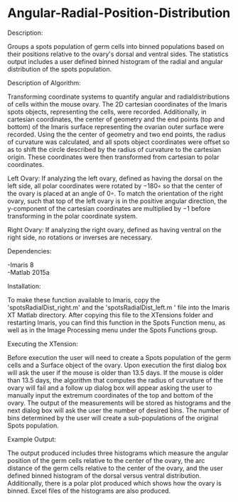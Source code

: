 # Angular-Radial-Position-Distribution

Description:

Groups a spots population of germ cells into binned populations based on their positions relative to the ovary's dorsal and ventral sides. The statistics output includes a user defined binned histogram of the radial and angular distribution of the spots population.

Description of Algorithm:

Transforming coordinate systems to quantify angular and radialdistributions of cells within the mouse ovary. The 2D cartesian coordinates of the Imaris spots objects, representing the cells, were recorded. Additionally, in cartesian coordinates, the center of geometry and the end points (top and bottom) of the Imaris surface representing the ovarian outer surface were recorded. Using the the center of geometry and two end points, the radius of curvature was calculated, and all spots object coordinates were offset so as to shift the circle described by the radius of curvature to the cartesian origin.&nbsp;These coordinates were then transformed from cartesian to polar coordinates.     

Left Ovary:  If analyzing the left ovary, defined as having the dorsal on the left side, all polar coordinates were rotated by −180◦ so that the center of the ovary is placed at an angle of 0◦. To match the orientation of the right ovary, such that top of the left ovary is in the positive angular direction, the y-component of the cartesian coordinates are multiplied by −1 before transforming in the polar coordinate system.   

Right Ovary:  If analyzing the right ovary, defined as having ventral on the right side, no rotations or inverses are necessary.

Dependencies:

-Imaris 8  
-Matlab 2015a  
  
Installation:
  
To make these function available to Imaris, copy the 'spotsRadialDist_right.m' and the 'spotsRadialDist_left.m ' file into the&nbsp;Imaris XT Matlab directory. After copying this file to the XTensions folder and restarting Imaris, you can find this function in the Spots Function menu, as well as in the Image Processing menu under the Spots Functions group.   
  
Executing the XTension:

Before execution the user will need to create a Spots population of the germ cells and a Surface object of the ovary.  Upon execution the first dialog box will ask the user if the mouse is older than 13.5 days. If the mouse is older than 13.5 days, the algorithm that computes the radius of curvature of the ovary will fail and a follow up dialog box will appear asking the user to manually input the extremum coordinates of the top and bottom of the ovary.  The output of the measurements will be stored as histograms and the next dialog box will ask the user the number of desired bins.  The number of bins determined by the user will create a sub-populations of the original Spots population.    

Example Output:

The output produced includes three histograms which measure the angular position of the germ cells relative to the center of the ovary, the arc distance of the germ cells relative to the center of the ovary, and the user defined binned histogram of the dorsal versus ventral distribution. Additionally, there is a polar plot produced which shows how the ovary is binned.  Excel files of the histograms are also produced.
